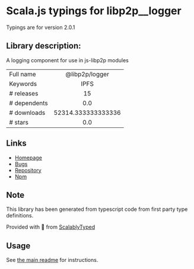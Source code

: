 
# Scala.js typings for libp2p__logger

Typings are for version 2.0.1

## Library description:
A logging component for use in js-libp2p modules

|                    |                 |
| ------------------ | :-------------: |
| Full name          | @libp2p/logger |
| Keywords           | IPFS |
| # releases         | 15 |
| # dependents       | 0.0 |
| # downloads        | 52314.333333333336 |
| # stars            | 0.0 |

## Links
- [Homepage](https://github.com/libp2p/js-libp2p-logger#readme)
- [Bugs](https://github.com/libp2p/js-libp2p-logger/issues)
- [Repository](https://github.com/libp2p/js-libp2p-logger)
- [Npm](https://www.npmjs.com/package/%40libp2p%2Flogger)
    


## Note
This library has been generated from typescript code from first party type definitions.

Provided with :purple_heart: from [ScalablyTyped](https://github.com/oyvindberg/ScalablyTyped)

## Usage
See [the main readme](../../readme.md) for instructions.



